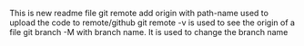 This is new readme file
git remote add origin with path-name used to upload the code to remote/github
git remote -v is used to see the origin of a file
git branch -M with branch name. It is used to change the branch name
